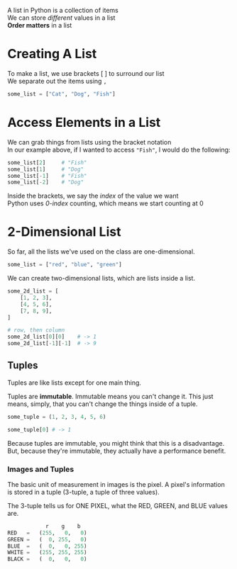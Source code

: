 A list in Python is a collection of items  
We can store *different* values in a list  
**Order matters** in a list
# Creating A List
To make a list, we use brackets \[ ] to surround our list  
We separate out the items using `,`

```python
some_list = ["Cat", "Dog", "Fish"]
```

# Access Elements in a List
We can grab things from lists using the bracket notation  
In our example above, if I wanted to access `"Fish"`, I would do the following:  

```python
some_list[2]     # "Fish"
some_list[1]     # "Dog"
some_list[-1]    # "Fish"
some_list[-2]    # "Dog"
```

Inside the brackets, we say the *index* of the value we want  
Python uses *0-index* counting, which means we start counting at 0

# 2-Dimensional List

So far, all the lists we've used on the class are one-dimensional.

```python
some_list = ["red", "blue", "green"]
```

We can create two-dimensional lists, which are lists inside a list.

```python
some_2d_list = [
	[1, 2, 3],
	[4, 5, 6],
	[7, 8, 9],
]

# row, then column
some_2d_list[0][0]    # -> 1
some_2d_list[-1][-1]  # -> 9
```


## Tuples

Tuples are like lists except for one main thing.

Tuples are **immutable**. Immutable means you can't change it.
This just means, simply, that you can't change the things inside of a tuple.

```python
some_tuple = (1, 2, 3, 4, 5, 6)

some_tuple[0] # -> 1
```

Because tuples are immutable, you might think that this is a disadvantage. But, because they're immutable, they actually have a performance benefit.

### Images and Tuples

The basic unit of measurement in images is the pixel. A pixel's information is stored in a tuple (3-tuple, a tuple of three values).

The 3-tuple tells us for ONE PIXEL, what the RED, GREEN, and BLUE values are.

```python
			r    g    b
RED   =   (255,   0,   0)
GREEN =   (  0, 255,   0)
BLUE  =   (  0,   0, 255)
WHITE =   (255, 255, 255)
BLACK =   (  0,   0,   0)
```
